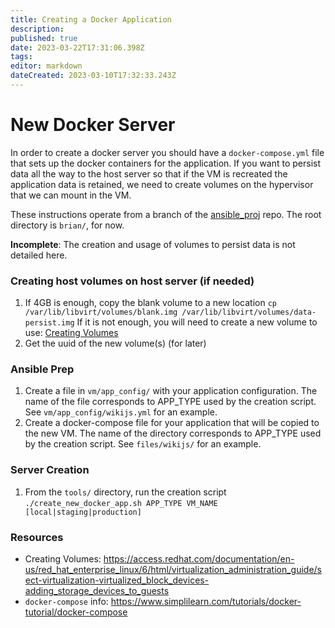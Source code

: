```yaml
---
title: Creating a Docker Application
description: 
published: true
date: 2023-03-22T17:31:06.398Z
tags: 
editor: markdown
dateCreated: 2023-03-10T17:32:33.243Z
---
```


# New Docker Server

In order to create a docker server you should have a `docker-compose.yml` file that sets up the docker containers for the application. If you want to persist data all the way to the host server so that if the VM is recreated the application data is retained, we need to create volumes on the hypervisor that we can mount in the VM.

These instructions operate from a branch of the [ansible_proj](https://github.com/BCStudentSoftwareDevTeam/ansible_proj/tree/create-base-vms) repo. The root directory is `brian/`, for now.

**Incomplete**: The creation and usage of volumes to persist data is not detailed here.

### Creating host volumes on host server (if needed)
1. If 4GB is enough, copy the blank volume to a new location
`cp /var/lib/libvirt/volumes/blank.img /var/lib/libvirt/volumes/data-persist.img`
If it is not enough, you will need to create a new volume to use: [Creating Volumes](https://access.redhat.com/documentation/en-us/red_hat_enterprise_linux/6/html/virtualization_administration_guide/sect-virtualization-virtualized_block_devices-adding_storage_devices_to_guests)
2. Get the uuid of the new volume(s) (for later)

### Ansible Prep
1. Create a file in `vm/app_config/` with your application configuration. The name of the file corresponds to APP_TYPE used by the creation script. See `vm/app_config/wikijs.yml` for an example.
2. Create a docker-compose file for your application that will be copied to the new VM. The name of the directory corresponds to APP_TYPE used by the creation script. See `files/wikijs/` for an example.

### Server Creation
1. From the `tools/` directory, run the creation script
`./create_new_docker_app.sh APP_TYPE VM_NAME [local|staging|production]`

### Resources
- Creating Volumes:  https://access.redhat.com/documentation/en-us/red_hat_enterprise_linux/6/html/virtualization_administration_guide/sect-virtualization-virtualized_block_devices-adding_storage_devices_to_guests
- `docker-compose` info: https://www.simplilearn.com/tutorials/docker-tutorial/docker-compose